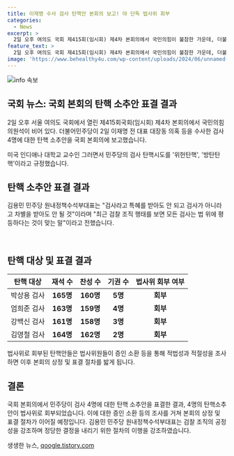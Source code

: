 ```yaml
---
title: 이재명 수사 검사 탄핵안 본회의 보고! 야 단독 법사위 회부
categories:
  - News
excerpt: >
  2일 오후 여의도 국회 제415회(임시회) 제4차 본회의에서 국민의힘이 불참한 가운데, 더불어민주당이 이재명 전 대표 등을 수사한 검사 4명에 대한 탄핵 소추안을 통과시켰다. 국회는 각각의 탄핵안을 법사위로 회부했는데, 법사위는 적법성과 적절성을 조사한 후 본회의 상정 및 표결을 진행할 예정이다. 민주당은 이에 대해 검찰 조직의 공정성을 강조하며 반발하고, 검찰총장은 이를 위헌탄핵이라 비판했다.
feature_text: >
  2일 오후 여의도 국회 제415회(임시회) 제4차 본회의에서 국민의힘이 불참한 가운데, 더불어민주당이 이재명 전 대표 등을 수사한 검사 4명에 대한 탄핵 소추안을 통과시켰다. 국회는 각각의 탄핵안을 법사위로 회부했는데, 법사위는 적법성과 적절성을 조사한 후 본회의 상정 및 표결을 진행할 예정이다. 민주당은 이에 대해 검찰 조직의 공정성을 강조하며 반발하고, 검찰총장은 이를 위헌탄핵이라 비판했다.
image: 'https://www.behealthy4u.com/wp-content/uploads/2024/06/unnamed-file.png'
---
```


<p><img src="https://www.behealthy4u.com/wp-content/uploads/2024/06/unnamed-file.png" alt="info 속보" /></p>

<h2 data-ke-size="size26">국회 뉴스: 국회 본회의 탄핵 소추안 표결 결과</h2>

<p data-ke-size="size16">2일 오후 서울 여의도 국회에서 열린 제415회국회(임시회) 제4차 본회의에서 국민의힘 의원석이 비어 있다. 더불어민주당이 2일 이재명 전 대표 대장동 의혹 등을 수사한 검사 4명에 대한 탄핵 소추안을 국회 본회의에 보고했습니다.</p>

<p data-ke-size="size16">미국 인디애나 대학교 교수인 그러면서 민주당의 검사 탄핵시도를 '위헌탄핵', '방탄탄핵'이라고 규정했습니다.&nbsp;</p>

<h2 data-ke-size="size24">탄핵 소추안 표결 결과</h2>

<p data-ke-size="size16">김용민 민주당 원내정책수석부대표는 "검사라고 특혜를 받아도 안 되고 검사가 아니라고 차별을 받아도 안 될 것"이라며 "최근 검찰 조직 행태를 보면 모든 검사는 법 위에 평등하다는 것이 맞는 말"이라고 전했습니다.</p>

<p data-ke-size="size16">&nbsp;</p>

<h2 data-ke-size="size24">탄핵 대상 및 표결 결과</h2>

<table>
<thead>
<tr>
<th>탄핵 대상</th>
<th>재석 수</th>
<th>찬성 수</th>
<th>기권 수</th>
<th>법사위 회부 여부</th>
</tr>
</thead>
<tbody>
<tr>
<td>박상용 검사</td>
<td style="text-align: center; height: 17px;"><b>165명</b></td>
<td style="text-align: center; height: 17px;"><b>160명</b></td>
<td style="text-align: center; height: 17px;"><b>5명</b></td>
<td style="text-align: center; height: 17px;"><b>회부</b></td>
</tr>
<tr>
<td>엄희준 검사</td>
<td style="text-align: center; height: 17px;"><b>163명</b></td>
<td style="text-align: center; height: 17px;"><b>159명</b></td>
<td style="text-align: center; height: 17px;"><b>4명</b></td>
<td style="text-align: center; height: 17px;"><b>회부</b></td>
</tr>
<tr>
<td>강백신 검사</td>
<td style="text-align: center; height: 17px;"><b>161명</b></td>
<td style="text-align: center; height: 17px;"><b>158명</b></td>
<td style="text-align: center; height: 17px;"><b>3명</b></td>
<td style="text-align: center; height: 17px;"><b>회부</b></td>
</tr>
<tr>
<td>김영철 검사</td>
<td style="text-align: center; height: 17px;"><b>164명</b></td>
<td style="text-align: center; height: 17px;"><b>162명</b></td>
<td style="text-align: center; height: 17px;"><b>2명</b></td>
<td style="text-align: center; height: 17px;"><b>회부</b></td>
</tr>
</tbody>
</table>

<p data-ke-size="size16">법사위로 회부된 탄핵안들은 법사위원들이 증인 소환 등을 통해 적법성과 적절성을 조사하면 이후 본회의 상정 및 표결 절차를 밟게 됩니다.&nbsp;</p>

<h2 data-ke-size="size24">결론</h2>

<p data-ke-size="size16">국회 본회의에서 민주당이 검사 4명에 대한 탄핵 소추안을 표결한 결과, 4명의 탄핵소추안이 법사위로 회부되었습니다. 이에 대한 증인 소환 등의 조사를 거쳐 본회의 상정 및 표결 절차가 이어질 예정입니다. 김용민 민주당 원내정책수석부대표는 검찰 조직의 공정성을 강조하며 정당한 결정을 내리기 위한 절차의 이행을 강조하였습니다.</p>
생생한 뉴스, <a href="https://qoogle.tistory.com" rel="dofollow">qoogle.tistory.com</a>


